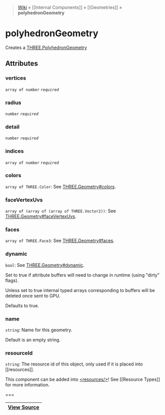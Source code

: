 > [Wiki](Home) » [[Internal Components]] » [[Geometries]] » **polyhedronGeometry**

# polyhedronGeometry

Creates a [THREE.PolyhedronGeometry](http://threejs.org/docs/#Reference/Extras.Geometries/PolyhedronGeometry)

## Attributes
### vertices
``` array of number ``` *``` required ```*

### radius
``` number ``` *``` required ```*

### detail
``` number ``` *``` required ```*

### indices
``` array of number ``` *``` required ```*

### colors
``` array of THREE.Color ```: See [THREE.Geometry#colors](http://threejs.org/docs/#Reference/Core/Geometry.colors).

### faceVertexUvs
``` array of (array of (array of THREE.Vector2)) ```: See [THREE.Geometry#faceVertexUvs](http://threejs.org/docs/#Reference/Core/Geometry.faceVertexUvs).

### faces
``` array of THREE.Face3 ```: See [THREE.Geometry#faces](http://threejs.org/docs/#Reference/Core/Geometry.faces).

### dynamic
``` bool ```: See [THREE.Geometry#dynamic](http://threejs.org/docs/#Reference/Core/Geometry.dynamic).

Set to true if attribute buffers will need to change in runtime (using "dirty" flags).

Unless set to true internal typed arrays corresponding to buffers will be deleted once sent to GPU.

Defaults to true.

### name
``` string ```: Name for this geometry.

Default is an empty string.

### resourceId
``` string ```: The resource id of this object, only used if it is placed into [[resources]].

This component can be added into [&lt;resources/&gt;](resources)! See [[Resource Types]] for more information.

===

|**[View Source](../blob/master/src/lib/descriptors/Geometry/PolyhedronGeometryDescriptor.js)**|
 ---|
